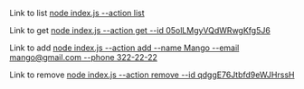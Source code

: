  Link to list [node index.js --action list](https://ibb.co/HD0gH8y)


Link to get [node index.js --action get --id 05olLMgyVQdWRwgKfg5J6](https://ibb.co/kKyvVkR)


Link to add [node index.js --action add --name Mango --email mango@gmail.com --phone 322-22-22](https://ibb.co/hY5fp82)


Link to remove [node index.js --action remove --id qdggE76Jtbfd9eWJHrssH](https://ibb.co/X2NVHCV)



